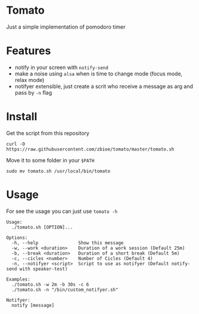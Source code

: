 # Tomato

Just a simple implementation of pomodoro timer

# Features
- notify in your screen with `notify-send`
- make a noise using `alsa` when is time to change mode (focus mode, relax mode)
- notifyer extensible, just create a scrit who receive a message as arg and pass by `-n` flag

# Install

Get the script from this repository
``` shell
curl -O https://raw.githubusercontent.com/zbioe/tomato/master/tomato.sh
```

Move it to some folder in your `$PATH`

``` shell
sudo mv tomato.sh /usr/local/bin/tomato
```

# Usage

For see the usage you can just use `tomato -h`

``` text
Usage:
  ./tomato.sh [OPTION]...

Options:
  -h, --help               Show this message
  -w, --work <duration>    Duration of a work session (Default 25m)
  -b, --break <duration>   Duration of a short break (Default 5m)
  -c, --cicles <number>    Number of Cicles (Default 4)
  -n, --notifyer <script>  Script to use as notifyer (Default notify-send with speaker-test)

Examples:
  ./tomato.sh -w 2m -b 30s -c 6
  ./tomato.sh -n "/bin/custom_notifyer.sh"

Notifyer:
  notify [message]
```
